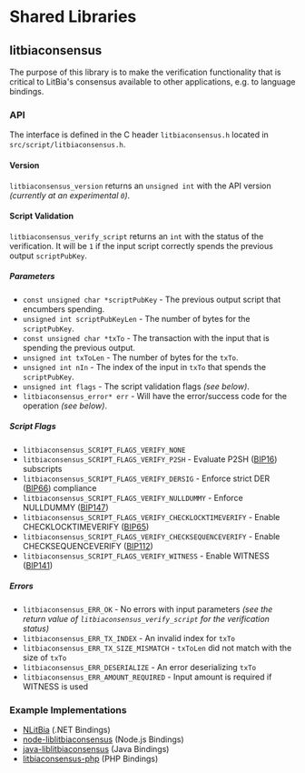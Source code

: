 Shared Libraries
================

## litbiaconsensus

The purpose of this library is to make the verification functionality that is critical to LitBia's consensus available to other applications, e.g. to language bindings.

### API

The interface is defined in the C header `litbiaconsensus.h` located in  `src/script/litbiaconsensus.h`.

#### Version

`litbiaconsensus_version` returns an `unsigned int` with the API version *(currently at an experimental `0`)*.

#### Script Validation

`litbiaconsensus_verify_script` returns an `int` with the status of the verification. It will be `1` if the input script correctly spends the previous output `scriptPubKey`.

##### Parameters
- `const unsigned char *scriptPubKey` - The previous output script that encumbers spending.
- `unsigned int scriptPubKeyLen` - The number of bytes for the `scriptPubKey`.
- `const unsigned char *txTo` - The transaction with the input that is spending the previous output.
- `unsigned int txToLen` - The number of bytes for the `txTo`.
- `unsigned int nIn` - The index of the input in `txTo` that spends the `scriptPubKey`.
- `unsigned int flags` - The script validation flags *(see below)*.
- `litbiaconsensus_error* err` - Will have the error/success code for the operation *(see below)*.

##### Script Flags
- `litbiaconsensus_SCRIPT_FLAGS_VERIFY_NONE`
- `litbiaconsensus_SCRIPT_FLAGS_VERIFY_P2SH` - Evaluate P2SH ([BIP16](https://github.com/litbia/bips/blob/master/bip-0016.mediawiki)) subscripts
- `litbiaconsensus_SCRIPT_FLAGS_VERIFY_DERSIG` - Enforce strict DER ([BIP66](https://github.com/litbia/bips/blob/master/bip-0066.mediawiki)) compliance
- `litbiaconsensus_SCRIPT_FLAGS_VERIFY_NULLDUMMY` - Enforce NULLDUMMY ([BIP147](https://github.com/litbia/bips/blob/master/bip-0147.mediawiki))
- `litbiaconsensus_SCRIPT_FLAGS_VERIFY_CHECKLOCKTIMEVERIFY` - Enable CHECKLOCKTIMEVERIFY ([BIP65](https://github.com/litbia/bips/blob/master/bip-0065.mediawiki))
- `litbiaconsensus_SCRIPT_FLAGS_VERIFY_CHECKSEQUENCEVERIFY` - Enable CHECKSEQUENCEVERIFY ([BIP112](https://github.com/litbia/bips/blob/master/bip-0112.mediawiki))
- `litbiaconsensus_SCRIPT_FLAGS_VERIFY_WITNESS` - Enable WITNESS ([BIP141](https://github.com/litbia/bips/blob/master/bip-0141.mediawiki))

##### Errors
- `litbiaconsensus_ERR_OK` - No errors with input parameters *(see the return value of `litbiaconsensus_verify_script` for the verification status)*
- `litbiaconsensus_ERR_TX_INDEX` - An invalid index for `txTo`
- `litbiaconsensus_ERR_TX_SIZE_MISMATCH` - `txToLen` did not match with the size of `txTo`
- `litbiaconsensus_ERR_DESERIALIZE` - An error deserializing `txTo`
- `litbiaconsensus_ERR_AMOUNT_REQUIRED` - Input amount is required if WITNESS is used

### Example Implementations
- [NLitBia](https://github.com/NicolasDorier/NLitBia/blob/master/NLitBia/Script.cs#L814) (.NET Bindings)
- [node-liblitbiaconsensus](https://github.com/bitpay/node-liblitbiaconsensus) (Node.js Bindings)
- [java-liblitbiaconsensus](https://github.com/dexX7/java-liblitbiaconsensus) (Java Bindings)
- [litbiaconsensus-php](https://github.com/Bit-Wasp/litbiaconsensus-php) (PHP Bindings)
